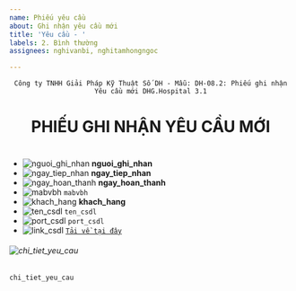 ```yaml
---
name: Phiếu yêu cầu
about: Ghi nhận yêu cầu mới
title: 'Yêu cầu - '
labels: 2. Bình thường
assignees: nghivanbi, nghitamhongngoc

---
```


<div align="center">

`Công ty TNHH Giải Pháp Kỹ Thuật Số DH - Mẫu: DH-08.2: Phiếu ghi nhận Yêu cầu mới DHG.Hospital 3.1`

</div>

<div align="center">

  <h1>PHIẾU GHI NHẬN YÊU CẦU MỚI</h1>  
</div>

#

-  ![nguoi_ghi_nhan](https://img.shields.io/badge/Người%20ghi%20nhận-:-blue?style=plastic&logo=github) **nguoi_ghi_nhan**
-  ![ngay_tiep_nhan](https://img.shields.io/badge/Ngày%20chi%20nhận-:-blue?style=plastic&logo=github) **ngay_tiep_nhan**
-  ![ngay_hoan_thanh](https://img.shields.io/badge/Ngày%20hoàn%20thành-:-blue?style=plastic&logo=github) **ngay_hoan_thanh**
-  ![mabvbh](https://img.shields.io/badge/Mã%20bệnh%20viện-:-blue?style=plastic&logo=github) `mabvbh`
-  ![khach_hang](https://img.shields.io/badge/Bệnh%20viện-:-blue?style=plastic&logo=github) **khach_hang**
-  ![ten_csdl](https://img.shields.io/badge/Tên%20cơ%20sở%20dữ%20liệu-:-blue?style=plastic&logo=github) `ten_csdl`
-  ![port_csdl](https://img.shields.io/badge/Port%20cơ%20sở%20dữ%20liệu-:-blue?style=plastic&logo=github) `port_csdl`
-  ![link_csdl](https://img.shields.io/badge/Tệp%20dữ%20liệu-:-blue?style=plastic&logo=github) [`Tải về tại đây`](link_csdl)

###### ![chi_tiet_yeu_cau](https://img.shields.io/badge/Chi%20tiết%20yêu%20cầu%20-:-blue?style=for-the-badge&logo=github)

```
chi_tiet_yeu_cau

```
